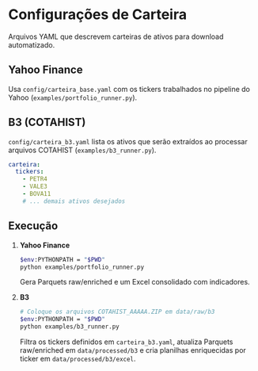 # Configurações de Carteira

Arquivos YAML que descrevem carteiras de ativos para download automatizado.

## Yahoo Finance

Usa `config/carteira_base.yaml` com os tickers trabalhados no pipeline do Yahoo (`examples/portfolio_runner.py`).

## B3 (COTAHIST)

`config/carteira_b3.yaml` lista os ativos que serão extraídos ao processar arquivos COTAHIST (`examples/b3_runner.py`).

```yaml
carteira:
  tickers:
    - PETR4
    - VALE3
    - BOVA11
    # ... demais ativos desejados
```

## Execução

1. **Yahoo Finance**
   ```bash
   $env:PYTHONPATH = "$PWD"
   python examples/portfolio_runner.py
   ```
   Gera Parquets raw/enriched e um Excel consolidado com indicadores.

2. **B3**
   ```bash
   # Coloque os arquivos COTAHIST_AAAAA.ZIP em data/raw/b3
   $env:PYTHONPATH = "$PWD"
   python examples/b3_runner.py
   ```
   Filtra os tickers definidos em `carteira_b3.yaml`, atualiza Parquets raw/enriched em `data/processed/b3` e cria planilhas enriquecidas por ticker em `data/processed/b3/excel`.
